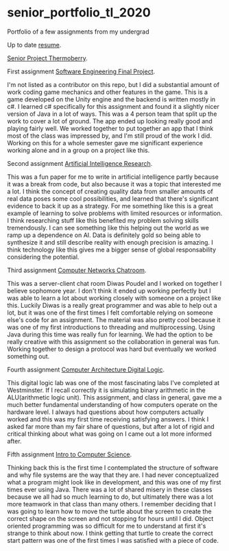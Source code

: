 # senior_portfolio_tl_2020
Portfolio of a few assignments from my undergrad

Up to date [resume](https://docs.google.com/document/d/1wz6c62Eno_ECbQw1TZeaMRc_ayqPNk8JdW4xEwT7lCQ/edit?usp=sharing).


[Senior Project Thermoberry](https://github.com/t-liv057/Thermoberry).

First assignment [Software Engineering Final Project](https://github.com/GitGudDesu/Final-Release).

I'm not listed as a contributor on this repo, but I did a substantial amount of work coding game mechanics and other features in the game.  This is a game developed on the Unity engine and the backend is written mostly in c#.  I learned c# specifically for this assignment and found it a slightly nicer version of Java in a lot of ways.  This was a 4 person team that split up the work to cover a lot of ground.  The app ended up looking really good and playing fairly well.  We worked together to put together an app that I think most of the class was impressed by, and I'm still proud of the work I did.  Working on this for a whole semester gave me significant experience working alone and in a group on a project like this.


Second assignment [Artificial Intelligence Research](https://github.com/t-liv057/tl_data_simulation_cmpt_301).

This was a fun paper for me to write in artificial intelligence partly because it was a break from code, but also because it was a topic that interested me a lot.  I think the concept of creating quality data from smaller amounts of real data poses some cool possibilities, and learned that there's significant evidence to back it up as a strategy.  For me something like this is a great example of learning to solve problems with limited resources or information.  I think researching stuff like this benefited my problem solving skills tremendously.  I can see something like this helping out the world as we ramp up a dependence on AI.  Data is definitely gold so being able to synthesize it and still describe reality with enough precision is amazing.  I think technology like this gives me a bigger sense of global responsability considering the potential.

Third assignment [Computer Networks Chatroom](https://github.com/t-liv057/chat_room_cmpt_352).

This was a server-client chat room Diwas Poudel and I worked on together I believe sophomore year.  I don't think it ended up working perfectly but I was able to learn a lot about working closely with someone on a project like this.  Luckily Diwas is a really great programmer and was able to help out a lot, but it was one of the first times I felt comfortable relying on someone else's code for an assignment.  The material was also pretty cool because it was one of my first introductions to threading and multiprocessing.  Using Java during this time was really fun for learning.  We had the option to be really creative with this assignment so the collaboration in general was fun.  Working together to design a protocol was hard but eventually we worked something out.

Fourth assignment [Computer Architecture Digital Logic](https://github.com/t-liv057/digital_logic_cpmt_328).

This digital logic lab was one of the most fascinating labs I've completed at Westminster.  If I recall correctly it is simulating binary arithmetic in the ALU(arithmetic logic unit).  This assignment, and class in general, gave me a much better fundamental understanding of how computers operate on the hardware level.  I always had questions about how computers actually worked and this was my first time receiving satisfying answers.  I think I asked far more than my fair share of questions, but after a lot of rigid and critical thinking about what was going on I came out a lot more informed after.

Fifth assignment [Intro to Computer Science](https://github.com/t-liv057/turtles_lab_cmpt_201).

Thinking back this is the first time I contemplated the structure of software and why file systems are the way that they are.  I had never conceptualized what a program might look like in development, and this was one of my first times ever using Java.  There was a lot of shared misery in these classes because we all had so much learning to do, but ultimately there was a lot more teamwork in that class than many others.  I remember deciding that I was going to learn how to move the turtle about the screen to create the correct shape on the screen and not stopping for hours until I did.  Object oriented programming was so difficult for me to understand at first it's strange to think about now.  I think getting that turtle to create the correct start pattern was one of the first times I was satisfied with a piece of code. 






